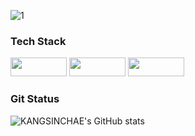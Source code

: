 
![1](https://user-images.githubusercontent.com/101855945/202638511-d6cec7a4-6484-47a4-ba88-843b48287c38.JPG)


### Tech Stack
<p>
<img src="https://img.shields.io/badge/CSharp-239120?style=flat-square&logo=CSharp&logoColor=white" width=90px, height=30px/>
<img src="https://img.shields.io/badge/Unity-AAFFBB?style=flat-square&logo=Unity&logoColor=white" width=90px, height=30px/>
<img src="https://img.shields.io/badge/GitHub-181717?style=flat-square&logo=GitHub&logoColor=white" width=90px, height=30px/>
</p>

### Git Status
![KANGSINCHAE's GitHub stats](https://github-readme-stats.vercel.app/api?username=KANGSINCHAE&theme=tokyonight&show_icons=true)
